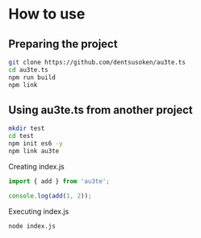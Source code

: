 # How to use

## Preparing the project

```bash
git clone https://github.com/dentsusoken/au3te.ts
cd au3te.ts
npm run build
npm link
```

## Using au3te.ts from another project

```bash
mkdir test
cd test
npm init es6 -y
npm link au3te
```

Creating index.js

```javascript
import { add } from 'au3te';

console.log(add(1, 2));
```

Executing index.js

```bash
node index.js
```
